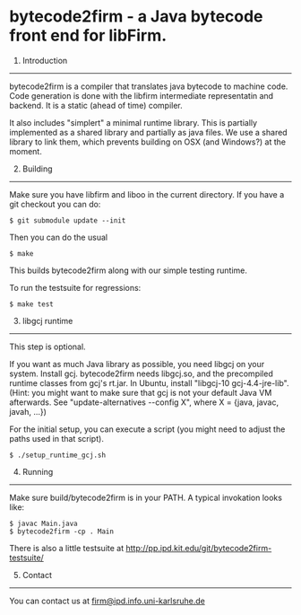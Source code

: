 bytecode2firm - a Java bytecode front end for libFirm.
======================================================

1. Introduction
---------------

bytecode2firm is a compiler that translates java bytecode to machine code. Code generation is done with the libfirm intermediate representatin and backend.
It is a static (ahead of time) compiler.

It also includes "simplert" a minimal runtime library.
This is partially implemented as a shared library
and partially as java files.
We use a shared library to link them,
which prevents building on OSX (and Windows?) at the moment.

2. Building
-----------

Make sure you have libfirm and liboo in the current directory. If you have a
git checkout you can do:

	$ git submodule update --init

Then you can do the usual

	$ make

This builds bytecode2firm along with our simple testing runtime.

To run the testsuite for regressions:

	$ make test

3. libgcj runtime
-----------------

This step is optional.

If you want as much Java library as possible, you need libgcj on your system.
Install gcj. bytecode2firm needs libgcj.so, and the precompiled runtime classes
from gcj's rt.jar. In Ubuntu, install "libgcj-10 gcj-4.4-jre-lib".
(Hint: you might want to make sure that gcj is not your default Java VM
afterwards. See "update-alternatives --config X", where
X = {java, javac, javah, ...})

For the initial setup, you can execute a script (you might need to adjust the
paths used in that script).

	$ ./setup_runtime_gcj.sh

4. Running
----------

Make sure build/bytecode2firm is in your PATH. A typical invokation looks like:

	$ javac Main.java
	$ bytecode2firm -cp . Main

There is also a little testsuite at
	http://pp.ipd.kit.edu/git/bytecode2firm-testsuite/

5. Contact
----------

You can contact us at
	<firm@ipd.info.uni-karlsruhe.de> 
